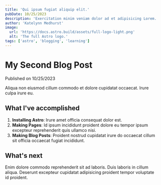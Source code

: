 ```yaml
---
title: 'Qui ipsum fugiat aliquip elit.'
pubDate: 10/25/2023
description: 'Exercitation minim veniam dolor ad et adipisicing Lorem.'
author: 'Katelynn Medhurst'
image:
  url: 'https://docs.astro.build/assets/full-logo-light.png'
  alt: 'The full Astro logo.'
tags: ['astro', 'blogging', 'learning']
---
```

# My Second Blog Post

Published on 10/25/2023

Aliqua non eiusmod cillum commodo et dolore cupidatat occaecat. Irure culpa irure eu.

## What I've accomplished

1. **Installing Astro**: Irure amet officia consequat dolor est.
2. **Making Pages**: Id ipsum incididunt proident dolore eu tempor ipsum excepteur reprehenderit quis ullamco nisi.
3. **Making Blog Posts**: Proident nostrud cupidatat irure do occaecat cillum sit officia occaecat fugiat incididunt.

## What's next

Enim dolore commodo reprehenderit sit ad laboris. Duis laboris in cillum aliqua. Deserunt excepteur cupidatat adipisicing proident tempor voluptate id proident.
